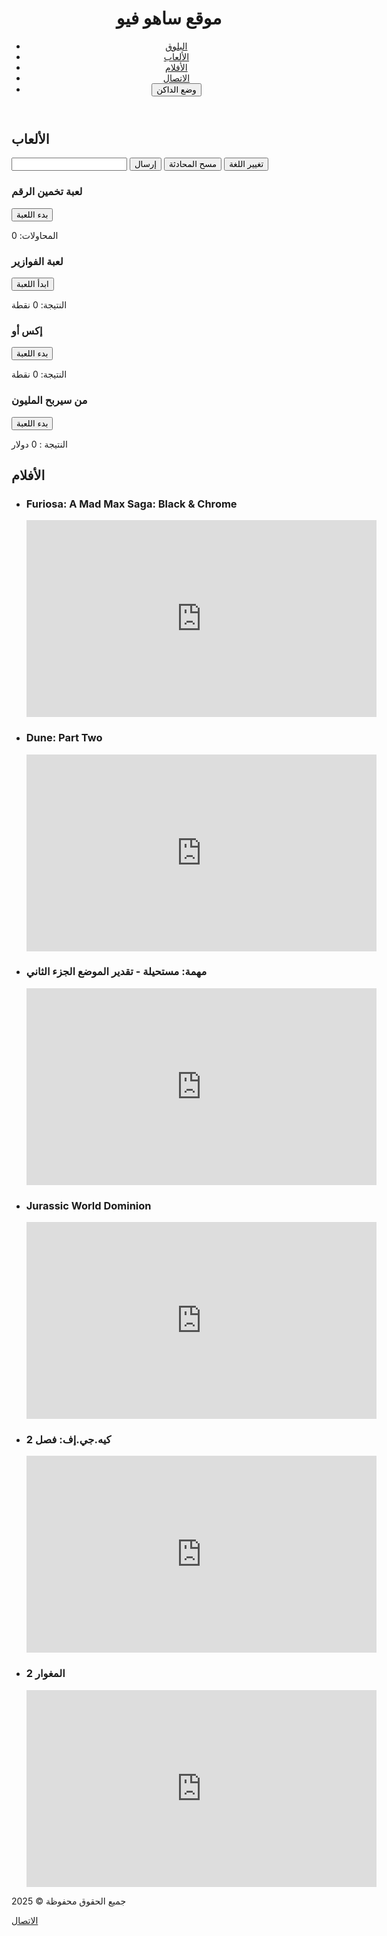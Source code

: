 <!DOCTYPE html>
<html lang="ar">
<head>
  <meta charset="UTF-8">
  <meta name="viewport" content="width=device-width, initial-scale=1.0">
  <title>موقع ساهو فيو</title>
  <style>
   
body {
  font-family: 'Andalus', serif; /* خط اندلسي */
  margin: 0;
  padding: 0;
  transition: background-color 0.5s;
  background-color: #f0f0f0; /* لون خلفية */
}

body.dark-mode {
  background-color: #1A1D23; /* لون داكن */
  color: #fff;
}

header {
  background-color: #007bff; /* لون أزرق */
  padding: 20px;
  text-align: center;
}

header nav ul {
  list-style: none;
  padding: 0;
  margin: 0;
}

header nav ul li {
  display: inline-block;
  margin-right: 20px;
}

header nav a {
  text-decoration: none;
  color: #fff;
}

header nav a:hover {
  color: #ccc;
}

#dark-mode-btn {
  background-color: #ff0000; /* لون أحمر */
  color: #fff;
  border: none;
  padding: 10px;
  cursor: pointer;
}

#dark-mode-btn:hover {
  background-color: #ff3333;
}

.game-container {
  display: flex;
  flex-wrap: wrap;
  justify-content: center;
}


.game-container {
  display: flex;
  flex-wrap: nowrap; /* لا تسمح بالانتقال إلى سطر جديد */
  justify-content: space-around;
  overflow-x: auto; /* إضافة شريط تمرير أفقي */
}

.game {
  margin: 20px;
  width: 200px; /* تعديل العرض حسب الحاجة */
  text-align: center;
  background-color: #f0f0f0;
  padding: 20px;
  border: 1px solid #ccc;
  border-radius: 10px;
  box-shadow: 0 0 10px rgba(0, 0, 0, 0.1);
  color: #FF69B4; /* لون وردي */
}
  </style>
  <link rel="stylesheet" href="style.css">
</head>
<body>
  <header role="banner">
    <h1>موقع ساهو فيو</h1>
    <nav role="navigation">
      <ul>
        <li><a href="https://www.saho-view.com/home" aria-label="البلوق">البلوق</a></li>
        <li><a href="https://www.saho-view.com/games" aria-label="الألعاب">الألعاب</a></li>
        <li><a href="https://www.saho-view.com/movies" aria-label="الأفلام">الأفلام</a></li>
        <li><a href="https://www.saho-view.com/contact" aria-label="الاتصال">الاتصال</a></li>
        <li><button id="dark-mode-btn" aria-label="وضع الداكن">وضع الداكن</button></li>
      </ul>
    </nav>
  </header>
  <main role="main">
    <section id="games">
      <h2>الألعاب</h2>
<input id="user-input" type="text" />
<button id="send-btn">إرسال</button>
<button id="clear-btn">مسح المحادثة</button>
<button id="lang-btn">تغيير اللغة</button>
<div id="chat-log"></div>
<div class="game" id="number-guess-game">
  <h3>لعبة تخمين الرقم</h3>
  <button id="number-guess-start" aria-label="بدء اللعبة">بدء اللعبة</button>
  <div id="number-guess-input"></div>
  <p id="number-guess-score">المحاولات: 0</p>
  <p id="number-guess-result"></p>
  <p id="number-guess-hint"></p>
</div>
<div class="game" id="riddles-game">
  <h3>لعبة الفوازير</h3>
  <button id="riddles-start">ابدأ اللعبة</button>
  <div id="riddles-questions"></div>
  <p id="riddles-score">النتيجة: 0 نقطة</p>
</div>
      <div class="game-container">
        <div class="game" id="x-o-game">
          <h3>إكس أو</h3>
          <button id="x-o-start" aria-label="بدء اللعبة">بدء اللعبة</button>
          <div id="x-o-board" role="grid">
            <div class="row">
              <div class="cell" id="cell-1" role="gridcell"></div>
              <div class="cell" id="cell-2" role="gridcell"></div>
              <div class="cell" id="cell-3" role="gridcell"></div>
        </div>
        <div class="row">
          <div class="cell" id="cell-4" role="gridcell"></div>
          <div class="cell" id="cell-5" role="gridcell"></div>
          <div class="cell" id="cell-6" role="gridcell"></div>
        </div>
        <div class="row">
          <div class="cell" id="cell-7" role="gridcell"></div>
          <div class="cell" id="cell-8" role="gridcell"></div>
          <div class="cell" id="cell-9" role="gridcell"></div>
        </div>
      </div>
      <p id="x-o-score">النتيجة: 0 نقطة</p>
    </div>
    <div class="game" id="millionaire-game">
      <h3>من سيربح المليون</h3>
      <button id="millionaire-start" aria-label="بدء اللعبة">بدء اللعبة</button>
      <div id="millionaire-questions"></div>
      <p id="millionaire-score">النتيجة : 0 دولار</p>
    </div>
  </div>
</section>
<section id="movies">
  <h2>الأفلام</h2>
  <ul>
    <li>
      <h3>Furiosa: A Mad Max Saga: Black & Chrome</h3>
      <iframe width="560" height="315" src="https://www.youtube.com/embed/y9tXZYUnN6A" frameborder="0" allowfullscreen alt="Furiosa: A Mad Max Saga: Black & Chrome"></iframe>
    </li>
    <li>
      <h3>Dune: Part Two</h3>
      <iframe width="560" height="315" src="https://www.youtube.com/embed/Way9Dexny3w" frameborder="0" allowfullscreen alt="Dune: Part Two"></iframe>
    </li>
    <li>
      <h3>مهمة: مستحيلة - تقدير الموضع الجزء الثاني</h3>
      <iframe width="560" height="315" src="https://www.youtube.com/embed/NOhDyUmT9z0" frameborder="0" allowfullscreen alt="مهمة: مستحيلة - تقدير الموضع الجزء الثاني"></iframe>
    </li>
    <li>
      <h3>Jurassic World Dominion</h3>
      <iframe width="560" height="315" src="https://www.youtube.com/embed/UtxAPXT4174" frameborder="0" allowfullscreen alt="Jurassic World Dominion"></iframe>
    </li>
    <li>
      <h3>كيه.جي.إف: فصل 2</h3>
      <iframe width="560" height="315" src="https://www.youtube.com/embed/مفتوح" frameborder="0" allowfullscreen alt="كيه.جي.إف: فصل 2"></iframe>
    </li>
    <li>
      <h3>المغوار 2</h3>
      <iframe width="560" height="315" src="https://www.youtube.com/embed/مفتوح" frameborder="0" allowfullscreen alt="المغوار 2"></iframe>
    </li>
  </ul>
</section>

</main>
<footer role="contentinfo">
<p>جميع الحقوق محفوظة &copy; 2025</p>
<a href="mailto:info@saho-view.com">الاتصال</a>
</footer>
<script>
// نظام الداكن
const darkModeBtn = document.getElementById('dark-mode-btn');
darkModeBtn.addEventListener('click', () => {
document.body.classList.toggle('dark-mode');
localStorage.setItem('darkMode', document.body.classList.contains('dark-mode'));
});
if (localStorage.getItem('darkMode') === 'true') {
document.body.classList.add('dark-mode');
}



// المساعد ميتا
const chatLog = document.getElementById('chat-log');
const userInput = document.getElementById('user-input');
const sendBtn = document.getElementById('send-btn');
const clearBtn = document.getElementById('clear-btn');

const responses = {
  'ar': {
    'مرحبا': 'مرحباً! كيف يمكنني مساعدتك؟',
    'كيف حالك': 'أنا بخير، شكراً!',
    'ما هو اسمك': 'أنا بوت ميتا.',
    'ما هو هدفك': 'مساعدتك!',
    'هل يمكنك مساعدتي': 'بالطبع! ما هو سؤالك؟',
    'شكرا': 'على الرحب والسعة!',
    'ما هو مستقبلك': 'مساعدة الناس!',
    'هل أنت سعيد': 'نعم!',
    'هل يمكنك الشعور': 'لا!',
    'ما هي وظيفتك': 'مساعدة الناس، الترجمة، التعلم!',
    'كيف تعمل': 'أستخدم الذكاء الاصطناعي!',
    'ما هي لغاتك': 'العربية!',
    'هل يمكنك الترجمة': 'نعم!',
    'هل تقبل الطلبات': 'نعم!',
    'كيف تعمل': 'أستخدم الذكاء الاصطناعي!',
    'ما هي لغاتك': 'العربية!',
    'هل يمكنك الترجمة': 'نعم!',
    'هل تقبل الطلبات': 'نعم!',
    'ما هو السؤال الأكثر شيوعًا': 'ما هو اسمك؟',
    'من هو الرئيس الحالي لمصر': 'عبد الفتاح السيسي',
    'ما هو عاصمة مصر': 'القاهرة',
    'كم عدد الدول العربية': '22 دولة',
    'ما هي أهمية الذكاء الاصطناعي': 'تحسين الخدمات وتسهيل الحياة',
    'هل يمكن للذكاء الاصطناعي أن يفكر مثل الإنسان': 'لا، لكنه يمكن أن يساعد في العديد من المهام',
    'ما هو مستقبل الذكاء الاصطناعي': 'سوف يلعب دورًا كبيرًا في تحسين الحياة',
    'هل يمكنني أن أكون صديقك': 'نعم، سأكون سعيدًا بذلك!',
    'ما هي أهمية الصداقة': 'تجلب السعادة وتقوي الروابط',
    'هل يمكنك مساعدتي في حل مشكلة': 'بالطبع! ما هي المشكلة؟',
	    'هل يمكن للذكاء الاصطناعي أن يفكر مثل الإنسان': 'لا، لكنه يمكن أن يساعد في العديد من المهام',
    'ما هو مستقبل الذكاء الاصطناعي': 'سوف يلعب دورًا كبيرًا في تحسين الحياة',
    'هل يمكنني أن أكون صديقك': 'نعم، سأكون سعيدًا بذلك!',
    'ما هي أهمية الصداقة': 'تجلب السعادة وتقوي الروابط',
    'هل يمكنك مساعدتي في حل مشكلة': 'بالطبع! ما هي المشكلة؟',
    'كيف يمكنني تعلم اللغة الإنجليزية': 'يمكنك تعلم اللغة الإنجليزية من خلال الدورات والكتب والممارسة',
    'ما هي أهمية تعلم اللغة الإنجليزية': 'تفتح أبوابًا جديدة للتواصل والتعلم',
    'هل يمكنك مساعدتي في تعلم اللغة الإنجليزية': 'بالطبع! يمكنني مساعدتك في تعلم اللغة الإنجليزية',
    'ما هي أهمية القراءة': 'تفتح أبوابًا جديدة للتعلم والتنمية',
    'هل يمكنك مساعدتي في اختيار كتاب': 'بالطبع! ما هو نوع الكتاب الذي تبحث عنه؟',
    'ما هي أهمية الرياضة': 'تحسين الصحة واللياقة البدنية',
    'هل يمكنك مساعدتي في اختيار رياضة': 'بالطبع! ما هو نوع الرياضة الذي تبحث عنه؟',
    'ما هي أهمية التكنولوجيا': 'تحسين الخدمات وتسهيل الحياة',
    'هل يمكنك مساعدتي في تعلم التكنولوجيا': 'بالطبع! يمكنني مساعدتك في تعلم التكنولوجيا',
    'ما هو السؤال الأكثر شيوعًا': 'ما هو اسمك؟',
  },
};

let conversation = [];
let userName = '';
let memory = {};

sendBtn.addEventListener('click', () => {
  const userMessage = userInput.value.trim();
  if (userMessage) {
    conversation.push(`أنت: ${userMessage}`);
    chatLog.innerHTML += `<p>أنت: ${userMessage}</p>`;
    const response = getResponse(userMessage);
    conversation.push(`ميتا: ${response}`);
    setTimeout(() => {
      chatLog.innerHTML += `<p>ميتا: ${response}</p>`;
    }, 1000);
    userInput.value = '';
  }
});

clearBtn.addEventListener('click', () => {
  conversation = [];
  chatLog.innerHTML = '';
  memory = {};
});

function getResponse(userMessage) {
  if (userMessage.startsWith('اسمي')) {
    userName = userMessage.split(' ')[1];
    return `مرحباً ${userName}!`;
  } else if (userMessage.startsWith('أتعلم')) {
    const keyword = userMessage.split(' ')[1];
    const value = userMessage.split(' ')[2];
    memory[keyword] = value;
    return `لقد تعلمت ${keyword}!`;
  } else if (userMessage.startsWith('ما هو')) {
    const keyword = userMessage.split(' ')[2];
    if (memory[keyword]) {
      return memory[keyword];
    }
  }
  const response = responses['ar'][userMessage] || 'لا أفهم ما تقول!';
  const hint = getHint(userMessage);
  return hint ? `${response}\n${hint}` : response;
}

function getHint(userMessage) {
  if (userMessage.includes("كيف")) {
    return "هل تقصد 'كيف يمكنني مساعدتك؟' أو 'كيف تعمل؟'";
  } else if (userMessage.includes("ما هو")) {
    return "هل تقصد 'ما هو اسمك؟' أو 'ما هو هدفك؟'";
  } else if (userMessage.includes("هل")) {
    return "هل تقصد 'هل يمكنك مساعدتي؟' أو 'هل أنت ذكاء اصطناعي؟'";
  } else if (userMessage.includes("ما")) {
    return "هل تقصد 'ما هو مستقبلك؟' أو 'ما هي وظيفتك؟'";
  }
  return null;
}

function showConversation() {
  chatLog.innerHTML = conversation.map(msg => `<p>${msg}</p>`).join('');
}

// لعبة تخمين الرقم

let secretNumber = Math.floor(Math.random() * 50) + 1;
let attempts = 0;

document.getElementById("number-guess-start").addEventListener("click", startGame);

function startGame() {
  document.getElementById("number-guess-start").style.display = "none";
  showInputField();
}

function showInputField() {
  const inputField = document.getElementById("number-guess-input");
  inputField.innerHTML = `
    <input id="number-guess-input-field" type="number" />
    <button id="number-guess-btn">تخمين</button>
  `;

  document.getElementById("number-guess-btn").addEventListener("click", checkGuess);
}

function checkGuess() {
  let userGuess = Number(document.getElementById("number-guess-input-field").value);

  attempts++;

  if (userGuess === secretNumber) {
    document.getElementById("number-guess-result").textContent = `مبارك! لقد فزت في المحاولة رقم ${attempts}`;
    document.getElementById("number-guess-btn").disabled = true;
    document.getElementById("number-guess-hint").textContent = "";
  } else if (userGuess < secretNumber) {
    document.getElementById("number-guess-result").textContent = "الرقم الذي أدخلته صغير جدًا!";
    document.getElementById("number-guess-hint").textContent = "حاول رقمًا أكبر!";
  } else {
    document.getElementById("number-guess-result").textContent = "الرقم الذي أدخلته كبير جدًا!";
    document.getElementById("number-guess-hint").textContent = "حاول رقمًا أصغر!";
  }

  document.getElementById("number-guess-score").textContent = `المحاولات: ${attempts}`;
}

// فوازير
const riddles = [
  {
    question: "ما هو الشيء الذي يبدأ بالحياة ويتم بالموت؟",
    answer: "الشمعة",
    options: ["الشمعة", "النار", "الهواء"],
    hint: "شيء يضيء"
  },
  {
    question: "ما هو الشيء الذي يأكل ويأكل ولا يشبع؟",
    answer: "النار",
    options: ["النار", "الماء", "الهواء"],
    hint: "شيء يحرق"
  },
  {
    question: "ما هو الشيء الذي يوجد في كل مكان، لكن لا يمكن رؤيته؟",
    answer: "الهواء",
    options: ["الهواء", "الماء", "النار"],
    hint: "شيء غير مرئي"
  },
  {
    question: "ما هو الشيء الذي يبدأ بلا نهاية وينتهي بلا بداية؟",
    answer: "الدائرة",
    options: ["الدائرة", "المستقيم", "المثلث"],
    hint: "شكل هندسي"
  },
  {
    question: "ما هو الشيء الذي يوجد في البحر ولا يغوص؟",
    answer: "السفينة",
    options: ["السفينة", "السمكة", "الماء"],
    hint: "شيء يوجد على الماء"
  },
  {
    question: "من هو النبي الذي بعث في مكة المكرمة؟",
    answer: "محمد صلى الله عليه وسلم",
    options: ["محمد صلى الله عليه وسلم", "عيسى عليه السلام", "موسى عليه السلام"],
    hint: "نبي الإسلام"
  },
  {
    question: "ما هو اسم السورة التي توجد فيها كلمة 'الله' أكثر من أي سورة أخرى؟",
    answer: "سورة المجادلة",
    options: ["سورة المجادلة", "سورة البقرة", "سورة آل عمران"],
    hint: "سورة قرآنية"
  },
  {
    question: "من هو مؤسس الدولة العثمانية؟",
    answer: "عثمان بن عرص",
    options: ["عثمان بن عرص", "عبد الحميد الأول", "سليمان القانوني"],
    hint: "مؤسس الدولة العثمانية"
  },
  {
    question: "ما هو اسم أطول نهر في العالم؟",
    answer: "النيل",
    options: ["النيل", "الأمازون", "الميسيسيبي"],
    hint: "نهر في أفريقيا"
  },
  {
    question: "كم عدد الكواكب في المجموعة الشمسية؟",
    answer: "8",
    options: ["7", "8", "9"],
    hint: "عدد الكواكب"
  }
];


let currentRiddle = 0;
let riddlesScore = 0;

document.getElementById("riddles-start").addEventListener("click", () => {
  showRiddle();
});

function showRiddle() {
  const riddlesDiv = document.getElementById("riddles-questions");
  const optionsHTML = riddles[currentRiddle].options.map(option => `<button class="option-btn">${option}</button>`).join('');
  riddlesDiv.innerHTML = `
    <p>${riddles[currentRiddle].question}</p>
    ${optionsHTML}
    <button id="hint-btn">تلميح</button>
  `;
  
  document.querySelectorAll('.option-btn').forEach(btn => {
    btn.addEventListener('click', checkAnswer);
  });
  
  document.getElementById("hint-btn").addEventListener("click", () => {
    alert(riddles[currentRiddle].hint);
  });
}

function checkAnswer(e) {
  const userAnswer = e.target.textContent;
  if (userAnswer === riddles[currentRiddle].answer) {
    alert("إجابة صحيحة!");
    riddlesScore++;
    document.getElementById("riddles-score").innerText = `النتيجة: ${riddlesScore} نقطة`;
  } else {
    alert("إجابة خاطئة!");
  }
  currentRiddle++;
  if (currentRiddle < riddles.length) {
    showRiddle();
  } else {
    alert("لقد انتهت اللعبة!");
    restartRiddlesGame();
  }
}

function restartRiddlesGame() {
  currentRiddle = 0;
  riddlesScore = 0;
  document.getElementById("riddles-score").innerText = `النتيجة: ${riddlesScore} نقطة`;
  showRiddle();
}


// ألعاب إكس أو
let xoScore = 0;
const xOStartBtn = document.getElementById('x-o-start');
xOStartBtn.addEventListener('click', () => {
  startXOGame();
});
function startXOGame() {
  const cells = document.querySelectorAll('.cell');
  cells.forEach((cell, index) => {
    cell.addEventListener('click', () => {
      if (index % 2 === 0) {
        cell.innerHTML = 'X';
      } else {
        cell.innerHTML = 'O';
      }
      checkXOWinner();
    });
  });
}
function checkXOWinner() {
  const cells = document.querySelectorAll('.cell');
  const winningCombinations = [
    [0, 1, 2],
    [3, 4, 5],
    [6, 7, 8],
    [0, 3, 6],
    [1, 4, 7],
    [2, 5, 8],
    [0, 4, 8],
    [2, 4, 6]
  ];
  winningCombinations.forEach((combination) => {
    if (
      cells[combination[0]].innerHTML === 'X' &&
      cells[combination[1]].innerHTML === 'X' &&
      cells[combination[2]].innerHTML === 'X'
    ) {
      alert('اللاعب X فاز!');
      xoScore++;
      document.getElementById('x-o-score').innerText = `النتيجة: ${xoScore} نقطة`;
      restartXOGame();
    } else if (
      cells[combination[0]].innerHTML === 'O' &&
      cells[combination[1]].innerHTML === 'O' &&
      cells[combination[2]].innerHTML === 'O'
    ) {
      alert('اللاعب O فاز!');
      xoScore++;
      document.getElementById('x-o-score').innerText = `النتيجة: ${xoScore} نقطة`;
      restartXOGame();
    }
  });
}
function restartXOGame() {
  const cells = document.querySelectorAll('.cell');
  cells.forEach((cell) => {
    cell.innerHTML = '';
  });
}

// لعبة من سيربح المليون
let millionaireScore = 0;
const millionaireStartBtn = document.getElementById('millionaire-start');
millionaireStartBtn.addEventListener('click', () => {
  showMillionaireQuestion();
});

let currentQuestion = 0;
const questions = [

  {
    question: 'ما هو عاصمة مصر؟',
    answers: ['القاهرة', 'الإسكندرية', 'الجيزة'],
    correctAnswer: 0
  },
  {
    question: 'كم عدد جنود المسلمين في معركة فتح مكة؟',
    answers: ['12 ألف', '5 ألف', 'ثلاث مئة'],
    correctAnswer: 0
  },
  {
    question: 'كم عدد الخلفاء الراشدين',
    answers: ['2', '4', '5'],
    correctAnswer: 1
  },
  {
    question: 'من هو مؤسس الإسلام؟',
    answers: ['محمد', 'عيسى', 'موسى'],
    correctAnswer: 0
  },
  {
    question: 'ما هي عاصمة السعودية؟',
    answers: ['الرياض', 'مكة', 'المدينة'],
    correctAnswer: 0
  },
  {
    question: 'من هو خليفة المسلمين الثاني؟',
    answers: ['عمر بن الخطاب', 'عثمان بن عفان', 'علي بن أبي طالب'],
    correctAnswer: 0
  },
  {
    question: 'ما هو اسم النبي الذي بكت له جزع الشجرة؟',
    answers: ['محمد', 'موسى', 'صالح'],
    correctAnswer: 0
  },
  {
question: 'من هو مكتشف أمريكا؟',
answers: ['كولومبوس', 'فاسكو دا غاما', 'ماجلان'],
correctAnswer: 0
},
 {
question: 'ما هو اسم النهر الذي جف في القرآن الكريم؟',
answers: ['الفرات', 'النيل', 'العاصي'],
correctAnswer: 0
},
 {
question: 'كم عدد الكواكب في المجموعة الشمسية؟',
answers: ['8', '9', '10'],
correctAnswer: 0
},
 {
question: 'من هو مؤسس الدولة العثمانية؟',
answers: ['عثمان بن عرص', 'عثمان بن عفان', 'سليمان القانوني'],
correctAnswer: 0
},
 {
question: 'ما هو اسم عاصمة اليونان؟',
answers: ['أثينا', 'اسطنبول', 'ANKARA'],
correctAnswer: 0
},
 {
question: 'من هو النبي الذي بعث في مكة المكرمة؟',
answers: ['محمد صلى الله عليه وسلم', 'عيسى عليه السلام', 'موسى عليه السلام'],
correctAnswer: 0
},
 {
question: 'ما هو اسم أطول نهر في العالم؟',
answers: ['النيل', 'الأمازون', 'اليانغتسي'],
correctAnswer: 0
},
 {
question: 'كم عدد أوجه المثمن؟',
answers: ['6', '8', '10'],
correctAnswer: 1
},
 {
question: 'من هو خليفة المسلمين الثالث؟',
answers: ['عثمان بن عفان', 'علي بن أبي طالب', 'عمر بن الخطاب'],
correctAnswer: 0
},
 {
question: 'ما هو اسم عاصمة فرنسا؟',
answers: ['باريس', 'لندن', 'برلين'],
correctAnswer: 0
},
{
    question: 'ما إسم أختك',
    answers: ['أسيل', 'تاليا', 'مريم'],
    correctAnswer: 0
  },
{
    question: 'من هو مكتشف قناة السويس؟',
    answers: ['أسيل', 'تاليا', 'مريم'],
    correctAnswer: 0
  },
  {
    question: 'كم عدد السور في القرآن الكريم؟',
    answers: ['114', '124', '154'],
    correctAnswer: 0
  },
  {
    question: 'ما هو اسم المسجد الأول في الإسلام؟',
    answers: ['المسجد الحرام', 'المسجد النبوي', 'مسجد القبلتين'],
    correctAnswer: 2
  },
  {
    question: 'من هو الصحابي الذي قال له النبي "أنت رجل الصواب"؟',
    answers: ['أبو بكر الصديق', 'عمر بن الخطاب', 'عثمان بن عفان'],
    correctAnswer: 0
  }
];

function showMillionaireQuestion() {
  const millionaireQuestionsDiv = document.getElementById('millionaire-questions');
  millionaireQuestionsDiv.innerHTML = `
    <h2>${questions[currentQuestion].question}</h2>
    <ul>
      ${questions[currentQuestion].answers
        .map((answer, index) => {
          return `<li><button>${answer}</button></li>`;
        })
        .join('')}
    </ul>
  `;
  const answerButtons = document.querySelectorAll('#millionaire-questions button');
  answerButtons.forEach((button, index) => {
    button.addEventListener('click', () => {
      if (index === questions[currentQuestion].correctAnswer) {
        alert('إجابة صحيحة!');
        millionaireScore += 10000;
        document.getElementById('millionaire-score').innerText = `النتيجة: ${millionaireScore} دولار`;
        currentQuestion++;
        if (currentQuestion < questions.length) {
          showMillionaireQuestion();
        } else {
          alert('لقد انتهت اللعبة!');
          restartMillionaireGame();
        }
      } else {
        alert('إجابة خاطئة!');
        restartMillionaireGame();
      }
    });
  });
}

function restartMillionaireGame() {
  currentQuestion = 0;
  millionaireScore = 0;
  document.getElementById('millionaire-score').innerText = `النتيجة: ${millionaireScore} دولار`;
  showMillionaireQuestion();
}
</script>
</body>
</html>

